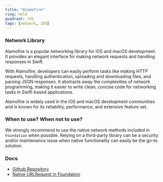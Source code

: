 ```yaml
---
title: "Alamofire"
ring: hold
quadrant: iOS
tags: [network, iOS]
---
```


### Network Library

Alamofire is a popular networking library for iOS and macOS development. It provides an elegant interface for making network requests and handling responses in Swift.

With Alamofire, developers can easily perform tasks like making HTTP requests, handling authentication, uploading and downloading files, and parsing JSON responses. It abstracts away the complexities of network programming, making it easier to write clean, concise code for networking tasks in Swift-based applications.

Alamofire is widely used in the iOS and macOS development communities and is known for its reliability, performance, and extensive feature set.

### When to use? When not to use?

We strongly recommend to use the native network methods included in `Foundation` when possible. Relying on a third-party library can be a security and/or maintenance issue when native functionality can easily be the go-to solution.

### Docs

- [Github Repository](https://github.com/Alamofire/Alamofire)
- [Native URLRequest in Foundation](https://developer.apple.com/documentation/foundation/urlrequest)

